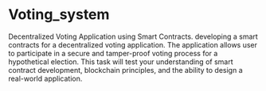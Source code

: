 # Voting_system
Decentralized Voting Application using Smart Contracts.
developing a smart contracts for a decentralized voting application. The application allows user to participate in a secure and tamper-proof voting process for a hypothetical election. This task will test your understanding of smart contract development, blockchain principles, and the ability to design a real-world application.
